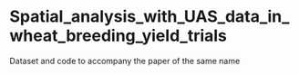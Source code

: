 # Spatial_analysis_with_UAS_data_in_wheat_breeding_yield_trials
 Dataset and code to accompany the paper of the same name
